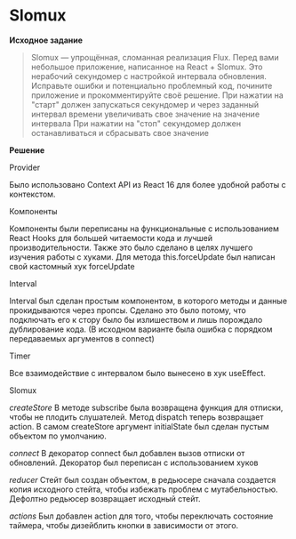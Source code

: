 # Slomux
**Исходное задание**
> Slomux — упрощённая, сломанная реализация Flux.
>  Перед вами небольшое приложение, написанное на React + Slomux.
>  Это нерабочий секундомер с настройкой интервала обновления.
 Исправьте ошибки и потенциально проблемный код, почините приложение и прокомментируйте своё решение.
При нажатии на "старт" должен запускаться секундомер и через заданный интервал времени увеличивать свое значение на значение интервала
При нажатии на "стоп" секундомер должен останавливаться и сбрасывать свое значение

**Решение**

Provider

Было использовано Context API из React 16 для более удобной работы с контекстом.

Компоненты

Компоненты были переписаны на функциональные с использованием React Hooks для большей читаемости кода и лучшей производительности. Также это было сделано в целях лучшего изучения работы с хуками. Для метода this.forceUpdate был написан свой кастомный хук forceUpdate

Interval

Interval был сделан простым компонентом, в которого методы и данные прокидываются через пропсы. Сделано это было потому, что подключать его к стору было бы излишеством и лишь порождало дублирование кода. (В исходном варианте была ошибка с порядком передаваемых аргументов в connect)

Timer

Все взаимодействие с интервалом было вынесено в хук useEffect. 

Slomux

*сreateStore*
В методе subscribe была возвращена функция для отписки, чтобы не плодить слушателей. Метод dispatch теперь возвращает action. В самом createStore аргумент initialState был сделан пустым объектом по умолчанию. 

*connect*
В декоратор connect был добавлен вызов отписки от обновлений. Декоратор был переписан с использованием хуков

*reducer*
Стейт был создан объектом, в редьюсере сначала создается копия исходного стейта, чтобы избежать проблем с мутабельностью. Дефолтно редьюсер возвращает исходный стейт. 

*actions*
Был добавлен action для того, чтобы переключать состояние таймера, чтобы дизейблить кнопки в зависимости от этого.